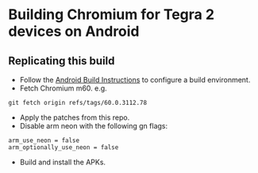 # Building Chromium for Tegra 2 devices on Android

## Replicating this build

 * Follow the [Android Build Instructions](https://chromium.googlesource.com/chromium/src/+/60.0.3112.78/docs/android_build_instructions.md) to configure a build environment.
 * Fetch Chromium m60.
 e.g.
```
git fetch origin refs/tags/60.0.3112.78
```
 * Apply the patches from this repo.
 * Disable arm neon with the following gn flags:
```
arm_use_neon = false
arm_optionally_use_neon = false
```
 * Build and install the APKs.
